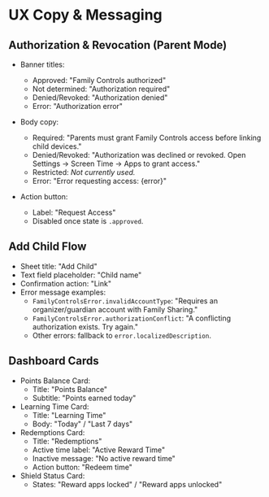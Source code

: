 # UX Copy & Messaging

## Authorization & Revocation (Parent Mode)

- Banner titles:
  - Approved: "Family Controls authorized"
  - Not determined: "Authorization required"
  - Denied/Revoked: "Authorization denied"
  - Error: "Authorization error"

- Body copy:
  - Required: "Parents must grant Family Controls access before linking child devices."
  - Denied/Revoked: "Authorization was declined or revoked. Open Settings → Screen Time → Apps to grant access."
  - Restricted: *Not currently used.*
  - Error: "Error requesting access: {error}"

- Action button:
  - Label: "Request Access"
  - Disabled once state is `.approved`.

## Add Child Flow

- Sheet title: "Add Child"
- Text field placeholder: "Child name"
- Confirmation action: "Link"
- Error message examples:
  - `FamilyControlsError.invalidAccountType`: "Requires an organizer/guardian account with Family Sharing."
  - `FamilyControlsError.authorizationConflict`: "A conflicting authorization exists. Try again."
  - Other errors: fallback to `error.localizedDescription`.

## Dashboard Cards

- Points Balance Card:
  - Title: "Points Balance"
  - Subtitle: "Points earned today"
- Learning Time Card:
  - Title: "Learning Time"
  - Body: "Today" / "Last 7 days"
- Redemptions Card:
  - Title: "Redemptions"
  - Active time label: "Active Reward Time"
  - Inactive message: "No active reward time"
  - Action button: "Redeem time"
- Shield Status Card:
  - States: "Reward apps locked" / "Reward apps unlocked"

